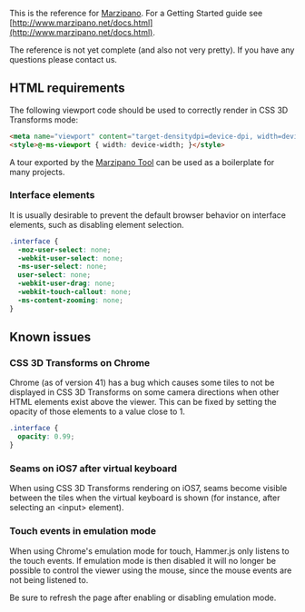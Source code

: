 This is the reference for [Marzipano](http://www.marzipano.net/). For a Getting Started guide see [http://www.marzipano.net/docs.html](http://www.marzipano.net/docs.html).

The reference is not yet complete (and also not very pretty). If you have any questions please contact us.

## HTML requirements

The following viewport code should be used to correctly render in CSS 3D Transforms mode:

```html
<meta name="viewport" content="target-densitydpi=device-dpi, width=device-width, initial-scale=1.0, maximum-scale=1.0, minimum-scale=1.0, user-scalable=no, minimal-ui" />
<style>@-ms-viewport { width: device-width; }</style>
```

A tour exported by the [Marzipano Tool](http://www.marzipano.net/tool) can be used as a boilerplate for many projects.


### Interface elements

It is usually desirable to prevent the default browser behavior on interface elements, such as disabling element selection.

```css
.interface {
  -moz-user-select: none;
  -webkit-user-select: none;
  -ms-user-select: none;
  user-select: none;
  -webkit-user-drag: none;
  -webkit-touch-callout: none;
  -ms-content-zooming: none;
}
```


## Known issues

### CSS 3D Transforms on Chrome

Chrome (as of version 41) has a bug which causes some tiles to not be displayed in CSS 3D Transforms on some camera directions when other HTML elements exist above the viewer. This can be fixed by setting the opacity of those elements to a value close to 1.

```css
.interface {
  opacity: 0.99;
}
```

### Seams on iOS7 after virtual keyboard

When using CSS 3D Transforms rendering on iOS7, seams become visible between the tiles when the virtual keyboard is shown (for instance, after selecting an &lt;input&gt; element).


### Touch events in emulation mode

When using Chrome's emulation mode for touch, Hammer.js only listens to the touch events. If emulation mode is then disabled it will no longer be possible to control the viewer using the mouse, since the mouse events are not being listened to.

Be sure to refresh the page after enabling or disabling emulation mode.